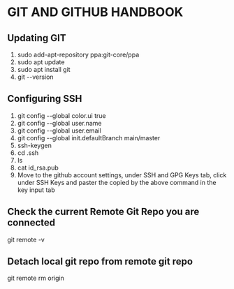 # GIT AND GITHUB HANDBOOK

## Updating GIT

1. sudo add-apt-repository ppa:git-core/ppa
2. sudo apt update
3. sudo apt install git
4. git --version

## Configuring SSH

1. git config --global color.ui true
2. git config --global user.name <Full Names of the user>
3. git config --global user.email <Email used to open the github account being confugured>
4. git config --global init.defaultBranch main/master
5. ssh-keygen <Ensure you press enter for every prompt with no passphase being entered>
6. cd .ssh
7. ls
8. cat id_rsa.pub
9. Move to the github account settings, under SSH and GPG Keys tab, click <New SSH Key> under SSH Keys and paster the copied by the above command in the key input tab

## Check the current Remote Git Repo you are connected

git remote -v

## Detach local git repo from remote git repo

git remote rm origin
